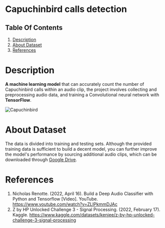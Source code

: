 # Capuchinbird calls detection
## Table Of Contents
1. [Description](https://github.com/RaudelCasas1603/Monky-Detection-#description)
2. [About Dataset](https://github.com/RaudelCasas1603/Monky-Detection-#about-dataset)
3. [References](https://github.com/RaudelCasas1603/Monky-Detection-/tree/main#references)
# Description
**A machine learning model** that can accurately count the number of Capuchinbird calls within an audio clip,
the project involves collecting and preprocessing audio data, and training a Convolutional
neural network with **TensorFlow**.

![Capuchinbird](https://user-images.githubusercontent.com/66882463/236903263-213712c9-c545-4954-8101-ac20e37b1a67.jpg)


# About Dataset
The data is divided into training and testing sets. Although the provided training data is sufficient to build a
decent model, you can further improve the model's performance by sourcing additional audio clips, which
can be downloaded through [Google Drive](https://drive.google.com/file/d/1Zt64NTiPbjJ4wGdaAC3AYvGQr8hst6u_/view).

# References
1. Nicholas Renotte. (2022, April 16). Build a Deep Audio Classifier with Python and Tensorflow [Video]. YouTube. https://www.youtube.com/watch?v=ZLIPkmmDJAc
2. Z by HP Unlocked Challenge 3 - Signal Processing. (2022, February 17). Kaggle. https://www.kaggle.com/datasets/kenjee/z-by-hp-unlocked-challenge-3-signal-processing
